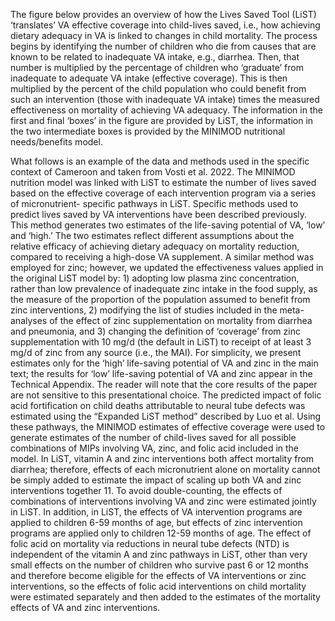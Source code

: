 The figure below provides an overview of how the Lives Saved Tool (LiST) ‘translates’ VA effective
coverage into child-lives saved, i.e., how achieving dietary adequacy in VA is linked to changes in child
mortality. The process begins by identifying the number of children who die from causes that are
known to be related to inadequate VA intake, e.g., diarrhea. Then, that number is multiplied by the
percentage of children who ‘graduate’ from inadequate to adequate VA intake (effective coverage).
This is then multiplied by the percent of the child population who could benefit from such an
intervention (those with inadequate VA intake) times the measured effectiveness on mortality of
achieving VA adequacy. The information in the first and final ‘boxes’ in the figure are provided by LiST,
the information in the two intermediate boxes is provided by the MINIMOD nutritional needs/benefits
model.

What follows is an example of the data and methods used in the specific context of Cameroon and taken
from Vosti et al. 2022. The MINIMOD nutrition model was linked with LiST to estimate the number of
lives saved based on the effective coverage of each intervention program via a series of micronutrient-
specific pathways in LiST. Specific methods used to predict lives saved by VA interventions have been
described previously. This method generates two estimates of the life-saving potential of VA, ‘low’ and
‘high.’ The two estimates reflect different assumptions about the relative efficacy of achieving dietary
adequacy on mortality reduction, compared to receiving a high-dose VA supplement. A similar method 
was employed for zinc; however, we updated the effectiveness values applied in the original LiST model
by: 1) adopting low plasma zinc concentration, rather than low prevalence of inadequate zinc intake in
the food supply, as the measure of the proportion of the population assumed to benefit from zinc
interventions, 2) modifying the list of studies included in the meta-analyses of the effect of zinc
supplementation on mortality from diarrhea and pneumonia, and 3) changing the definition of
‘coverage’ from zinc supplementation with 10 mg/d (the default in LiST) to receipt of at least 3 mg/d of
zinc from any source (i.e., the MAI). For simplicity, we present estimates only for the ‘high’ life-saving
potential of VA and zinc in the main text; the results for ‘low’ life-saving potential of VA and zinc appear
in the Technical Appendix. The reader will note that the core results of the paper are not sensitive to this
presentational choice. The predicted impact of folic acid fortification on child deaths attributable to
neural tube defects was estimated using the “Expanded LiST method” described by Luo et al. Using
these pathways, the MINIMOD estimates of effective coverage were used to generate estimates of the
number of child-lives saved for all possible combinations of MIPs involving VA, zinc, and folic acid
included in the model. In LiST, vitamin A and zinc interventions both affect mortality from diarrhea;
therefore, effects of each micronutrient alone on mortality cannot be simply added to estimate the
impact of scaling up both VA and zinc interventions together 11. To avoid double-counting, the effects of
combinations of interventions involving VA and zinc were estimated jointly in LiST. In addition, in LiST,
the effects of VA intervention programs are applied to children 6-59 months of age, but effects of zinc
intervention programs are applied only to children 12-59 months of age. The effect of folic acid on
mortality via reductions in neural tube defects (NTD) is independent of the vitamin A and zinc pathways
in LiST, other than very small effects on the number of children who survive past 6 or 12 months and
therefore become eligible for the effects of VA interventions or zinc interventions, so the effects of folic
acid interventions on child mortality were estimated separately and then added to the estimates of the
mortality effects of VA and zinc interventions.
